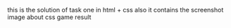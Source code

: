 this is the solution of task one in html + css 
also it contains the screenshot image about css game result 
